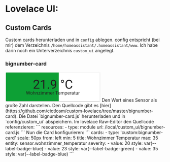# Lovelace UI:
## Custom Cards
Custom cards herunterladen und in `config` ablegen. config entspricht (bei mir) dem Verzeichnis `/home/homeassistant/.homeassistant/www`. Ich habe darin noch ein Unterverzeichnis `custom_ui` angelegt.

### bignumber-card
<img src="../images4git/card_bignumber.jpg" width="300">  
Den Wert eines Sensor als große Zahl darstellen.  
Den Quellcode gibt es [hier](https://github.com/ciotlosm/custom-lovelace/tree/master/bignumber-card).  
Die Datei `bignumber-card.js` herunterladen und in `config/custom_ui` abspeichern.  
Im lovelace Raw-Editor den Quellcode referenzieren:  
```
resources:
  - type: module
    url: /local/custom_ui/bignumber-card.js
    ```
Nun die Card konfigurieren:
```
cards:
  - type: 'custom:bignumber-card'
    scale: 50px
    from: left
    min: 5
    title: Wohnzimmer Temperatur
    max: 35
    entity: sensor.wohnzimmer_temperatur
    severity:
      - value: 20
        style: var(--label-badge-blue)
      - value: 23
        style: var(--label-badge-green)
      - value: 35
        style: var(--label-badge-blue)
```
